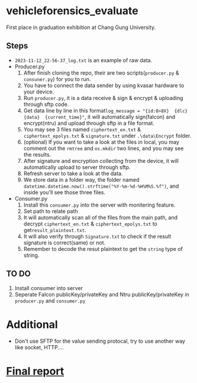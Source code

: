 # vehicleforensics_evaluate
First place in graduation exhibition at Chang Gung University.

## Steps
- `2023-11-12_22-56-37_log.txt` is an example of raw data.
- Producer.py
    1. After finish cloning the repo, their are two scripts(`producer.py` & `consuner.py`) for you to run.
    1. You have to connect the data sender by using kvasar hardware to your device.
    1. Run `producer.py`, it is a data receive & sign & encrypt & uploading through sftp code.
    1. Get data line by line in this format`log_message = "{id:0>8X}  {dlc}  {data}  {current_time}"`, it will automatically sign(falcon) and encrypt(ntru) and upload through sftp in a file format.
    1. You may see 3 files named `ciphertext_en.txt` & `ciphertext_epolys.txt` & `signature.txt` under `.\data\Encrypt` folder.
    1. (optional) If you want to take a look at the files in local, you may comment out the `rmtree` and `os.mkdir` two lines, and you may see the results.
    1. After signature and encryption collecting from the device, it will automatically upload to server through sftp.
    1. Refresh server to take a look at the data.
    1. We store data in a folder way, the folder named `datetime.datetime.now().strftime("%Y-%m-%d-%H%M%S.%f")`, and inside you'll see those three files.
- Consumer.py
    1. Install this `consumer.py` into the server with monitering feature.
    1. Set path to relate path
    1. It will automatically scan all of the files from the main path, and decrypt `ciphertext_en.txt` & `ciphertext_epolys.txt` to get`result_plaintext.txt`.
    1. It will also verify through `Signature.txt` to check if the result signature is correct(same) or not.
    1. Remember to decode the resut plaintext to get the `string` type of string.

## TO DO
1. Install consumer into server
1. Seperate Falcon publicKey/privateKey and Ntru publicKey/privateKey in `producer.py` and `consumer.py`

# Additional
- Don't use SFTP for the value sending protocal, try to use another way like socket, HTTP....

# [Final report](https://drive.google.com/file/d/1ACONVtEsqeBjyPMRx9NOP-cbJiZq4iTt/view?usp=sharing)
